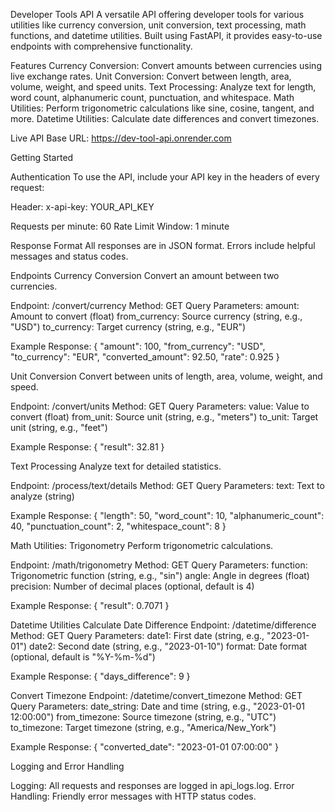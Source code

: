 Developer Tools API
A versatile API offering developer tools for various utilities like currency conversion, unit conversion, text processing, math functions, and datetime utilities. Built using FastAPI, it provides easy-to-use endpoints with comprehensive functionality.

Features
Currency Conversion: Convert amounts between currencies using live exchange rates.
Unit Conversion: Convert between length, area, volume, weight, and speed units.
Text Processing: Analyze text for length, word count, alphanumeric count, punctuation, and whitespace.
Math Utilities: Perform trigonometric calculations like sine, cosine, tangent, and more.
Datetime Utilities: Calculate date differences and convert timezones.

Live API
Base URL: https://dev-tool-api.onrender.com

Getting Started

Authentication
To use the API, include your API key in the headers of every request:

Header: x-api-key: YOUR_API_KEY

Requests per minute: 60
Rate Limit Window: 1 minute

Response Format
All responses are in JSON format. Errors include helpful messages and status codes.

Endpoints
Currency Conversion
Convert an amount between two currencies.

Endpoint: /convert/currency
Method: GET
Query Parameters:
amount: Amount to convert (float)
from_currency: Source currency (string, e.g., "USD")
to_currency: Target currency (string, e.g., "EUR")

Example Response:
{
  "amount": 100,
  "from_currency": "USD",
  "to_currency": "EUR",
  "converted_amount": 92.50,
  "rate": 0.925
}

Unit Conversion
Convert between units of length, area, volume, weight, and speed.

Endpoint: /convert/units
Method: GET
Query Parameters:
value: Value to convert (float)
from_unit: Source unit (string, e.g., "meters")
to_unit: Target unit (string, e.g., "feet")

Example Response:
{
  "result": 32.81
}

Text Processing
Analyze text for detailed statistics.

Endpoint: /process/text/details
Method: GET
Query Parameters:
text: Text to analyze (string)

Example Response:
{
  "length": 50,
  "word_count": 10,
  "alphanumeric_count": 40,
  "punctuation_count": 2,
  "whitespace_count": 8
}

Math Utilities: Trigonometry
Perform trigonometric calculations.

Endpoint: /math/trigonometry
Method: GET
Query Parameters:
function: Trigonometric function (string, e.g., "sin")
angle: Angle in degrees (float)
precision: Number of decimal places (optional, default is 4)

Example Response:
{
  "result": 0.7071
}

Datetime Utilities
Calculate Date Difference
Endpoint: /datetime/difference
Method: GET
Query Parameters:
date1: First date (string, e.g., "2023-01-01")
date2: Second date (string, e.g., "2023-01-10")
format: Date format (optional, default is "%Y-%m-%d")

Example Response:
{
  "days_difference": 9
}

Convert Timezone
Endpoint: /datetime/convert_timezone
Method: GET
Query Parameters:
date_string: Date and time (string, e.g., "2023-01-01 12:00:00")
from_timezone: Source timezone (string, e.g., "UTC")
to_timezone: Target timezone (string, e.g., "America/New_York")

Example Response:
{
  "converted_date": "2023-01-01 07:00:00"
}

Logging and Error Handling

Logging: All requests and responses are logged in api_logs.log.
Error Handling: Friendly error messages with HTTP status codes.

